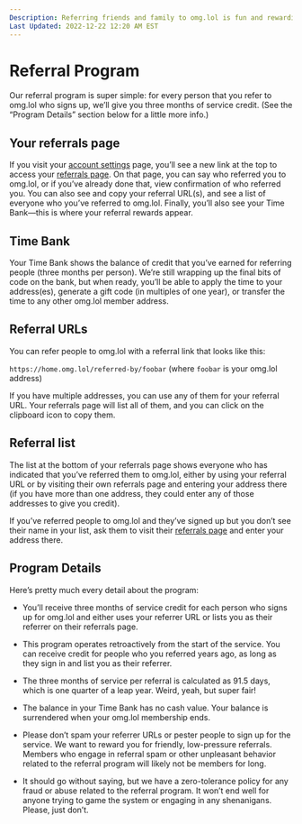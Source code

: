 ```yaml
---
Description: Referring friends and family to omg.lol is fun and rewarding
Last Updated: 2022-12-22 12:20 AM EST
---
```


# Referral Program

Our referral program is super simple: for every person that you refer to omg.lol who signs up, we’ll give you three months of service credit. (See the “Program Details” section below for a little more info.)

## Your referrals page

If you visit your [account settings](/account) page, you’ll see a new link at the top to access your [referrals page](/account/referrals). On that page, you can say who referred you to omg.lol, or if you’ve already done that, view confirmation of who referred you. You can also see and copy your referral URL(s), and see a list of everyone who you’ve referred to omg.lol. Finally, you’ll also see your Time Bank—this is where your referral rewards appear.

## Time Bank

Your Time Bank shows the balance of credit that you’ve earned for referring people (three months per person). We’re still wrapping up the final bits of code on the bank, but when ready, you’ll be able to apply the time to your address(es), generate a gift code (in multiples of one year), or transfer the time to any other omg.lol member address.

## Referral URLs

You can refer people to omg.lol with a referral link that looks like this:

`https://home.omg.lol/referred-by/foobar` (where `foobar` is your omg.lol address)

If you have multiple addresses, you can use any of them for your referral URL. Your referrals page will list all of them, and you can click on the clipboard icon to copy them.

## Referral list

The list at the bottom of your referrals page shows everyone who has indicated that you’ve referred them to omg.lol, either by using your referral URL or by visiting their own referrals page and entering your address there (if you have more than one address, they could enter any of those addresses to give you credit).

If you’ve referred people to omg.lol and they’ve signed up but you don’t see their name in your list, ask them to visit their [referrals page](/account/referrals) and enter your address there.

## Program Details

Here’s pretty much every detail about the program:

* You’ll receive three months of service credit for each person who signs up for omg.lol and either uses your referrer URL or lists you as their referrer on their referrals page.

* This program operates retroactively from the start of the service. You can receive credit for people who you referred years ago, as long as they sign in and list you as their referrer.

* The three months of service per referral is calculated as 91.5 days, which is one quarter of a leap year. Weird, yeah, but super fair!

* The balance in your Time Bank has no cash value. Your balance is surrendered when your omg.lol membership ends.

* Please don’t spam your referrer URLs or pester people to sign up for the service. We want to reward you for friendly, low-pressure referrals. Members who engage in referral spam or other unpleasant behavior related to the referral program will likely not be members for long.

* It should go without saying, but we have a zero-tolerance policy for any fraud or abuse related to the referral program. It won’t end well for anyone trying to game the system or engaging in any shenanigans. Please, just don’t.
